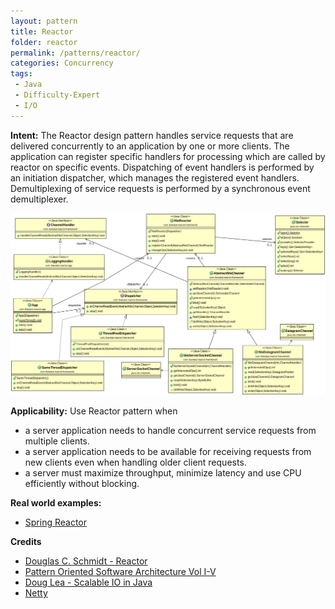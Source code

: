 ```yaml
---
layout: pattern
title: Reactor
folder: reactor
permalink: /patterns/reactor/
categories: Concurrency
tags: 
 - Java
 - Difficulty-Expert
 - I/O
---
```


**Intent:** The Reactor design pattern handles service requests that are delivered concurrently to an application by one or more clients. The application can register specific handlers for processing which are called by reactor on specific events. Dispatching of event handlers is performed by an initiation dispatcher, which manages the registered event handlers. Demultiplexing of service requests is performed by a synchronous event demultiplexer.

![Reactor](./etc/reactor.png "Reactor")

**Applicability:** Use Reactor pattern when

* a server application needs to handle concurrent service requests from multiple clients.
* a server application needs to be available for receiving requests from new clients even when handling older client requests.
* a server must maximize throughput, minimize latency and use CPU efficiently without blocking.

**Real world examples:**

* [Spring Reactor](http://projectreactor.io/)

**Credits**

* [Douglas C. Schmidt - Reactor](https://www.dre.vanderbilt.edu/~schmidt/PDF/Reactor.pdf)
* [Pattern Oriented Software Architecture Vol I-V](http://www.amazon.com/Pattern-Oriented-Software-Architecture-Volume-Patterns/dp/0471958697)
* [Doug Lea - Scalable IO in Java](http://gee.cs.oswego.edu/dl/cpjslides/nio.pdf)
* [Netty](http://netty.io/)
